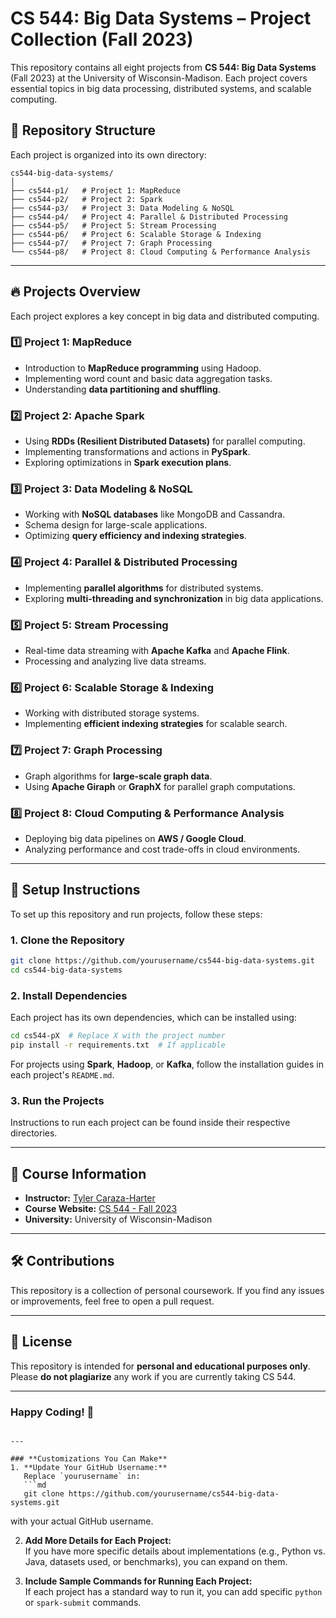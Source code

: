 # CS 544: Big Data Systems – Project Collection (Fall 2023)

This repository contains all eight projects from **CS 544: Big Data Systems** (Fall 2023) at the University of Wisconsin-Madison. Each project covers essential topics in big data processing, distributed systems, and scalable computing.

## 📂 Repository Structure
Each project is organized into its own directory:

```
cs544-big-data-systems/
│
├── cs544-p1/   # Project 1: MapReduce
├── cs544-p2/   # Project 2: Spark
├── cs544-p3/   # Project 3: Data Modeling & NoSQL
├── cs544-p4/   # Project 4: Parallel & Distributed Processing
├── cs544-p5/   # Project 5: Stream Processing
├── cs544-p6/   # Project 6: Scalable Storage & Indexing
├── cs544-p7/   # Project 7: Graph Processing
└── cs544-p8/   # Project 8: Cloud Computing & Performance Analysis
```

---

## 🔥 **Projects Overview**
Each project explores a key concept in big data and distributed computing.

### **1️⃣ Project 1: MapReduce**
- Introduction to **MapReduce programming** using Hadoop.
- Implementing word count and basic data aggregation tasks.
- Understanding **data partitioning and shuffling**.

### **2️⃣ Project 2: Apache Spark**
- Using **RDDs (Resilient Distributed Datasets)** for parallel computing.
- Implementing transformations and actions in **PySpark**.
- Exploring optimizations in **Spark execution plans**.

### **3️⃣ Project 3: Data Modeling & NoSQL**
- Working with **NoSQL databases** like MongoDB and Cassandra.
- Schema design for large-scale applications.
- Optimizing **query efficiency and indexing strategies**.

### **4️⃣ Project 4: Parallel & Distributed Processing**
- Implementing **parallel algorithms** for distributed systems.
- Exploring **multi-threading and synchronization** in big data applications.

### **5️⃣ Project 5: Stream Processing**
- Real-time data streaming with **Apache Kafka** and **Apache Flink**.
- Processing and analyzing live data streams.

### **6️⃣ Project 6: Scalable Storage & Indexing**
- Working with distributed storage systems.
- Implementing **efficient indexing strategies** for scalable search.

### **7️⃣ Project 7: Graph Processing**
- Graph algorithms for **large-scale graph data**.
- Using **Apache Giraph** or **GraphX** for parallel graph computations.

### **8️⃣ Project 8: Cloud Computing & Performance Analysis**
- Deploying big data pipelines on **AWS / Google Cloud**.
- Analyzing performance and cost trade-offs in cloud environments.

---

## 🚀 **Setup Instructions**
To set up this repository and run projects, follow these steps:

### **1. Clone the Repository**
```sh
git clone https://github.com/yourusername/cs544-big-data-systems.git
cd cs544-big-data-systems
```

### **2. Install Dependencies**
Each project has its own dependencies, which can be installed using:

```sh
cd cs544-pX  # Replace X with the project number
pip install -r requirements.txt  # If applicable
```

For projects using **Spark**, **Hadoop**, or **Kafka**, follow the installation guides in each project's `README.md`.

### **3. Run the Projects**
Instructions to run each project can be found inside their respective directories.

---

## 📖 **Course Information**
- **Instructor:** [Tyler Caraza-Harter](https://tyler.caraza-harter.com/)
- **Course Website:** [CS 544 - Fall 2023](https://tyler.caraza-harter.com/cs544/f23/schedule.html)
- **University:** University of Wisconsin-Madison

---

## 🛠 **Contributions**
This repository is a collection of personal coursework. If you find any issues or improvements, feel free to open a pull request.

---

## 📜 **License**
This repository is intended for **personal and educational purposes only**. Please **do not plagiarize** any work if you are currently taking CS 544.

---

### **Happy Coding! 🚀**
```

---

### **Customizations You Can Make**
1. **Update Your GitHub Username:**  
   Replace `yourusername` in:
   ```md
   git clone https://github.com/yourusername/cs544-big-data-systems.git
   ```
   with your actual GitHub username.

2. **Add More Details for Each Project:**  
   If you have more specific details about implementations (e.g., Python vs. Java, datasets used, or benchmarks), you can expand on them.

3. **Include Sample Commands for Running Each Project:**  
   If each project has a standard way to run it, you can add specific `python` or `spark-submit` commands.

